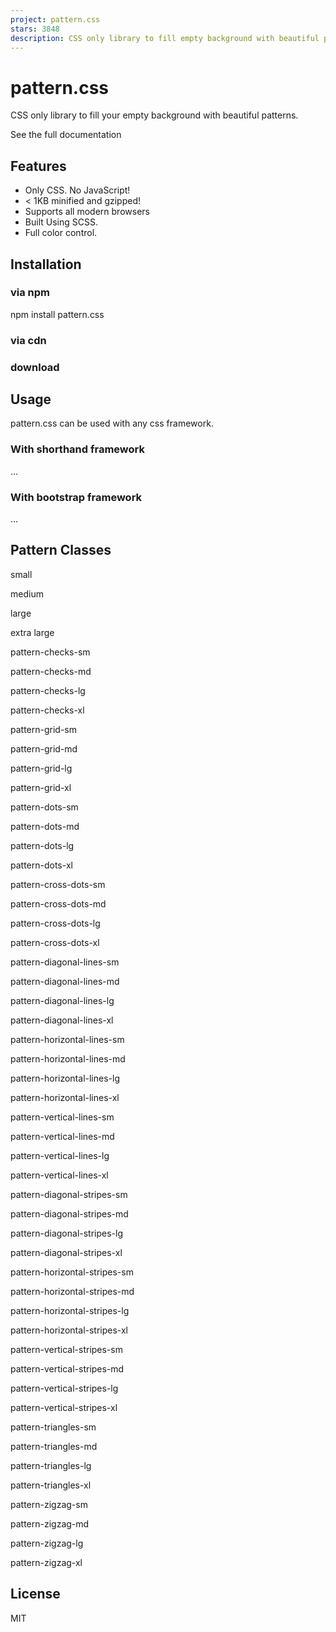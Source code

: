 ```yaml
---
project: pattern.css
stars: 3848
description: CSS only library to fill empty background with beautiful patterns.
---
```


pattern.css
===========

CSS only library to fill your empty background with beautiful patterns.

See the full documentation

Features
--------

-   Only CSS. No JavaScript!
-   < 1KB minified and gzipped!
-   Supports all modern browsers
-   Built Using SCSS.
-   Full color control.

Installation
------------

### via npm

npm install pattern.css

### via cdn

<link href\="https://unpkg.com/pattern.css" rel\="stylesheet"\>

### download

<link href\="dist/pattern.min.css" rel\="stylesheet"\>

Usage
-----

pattern.css can be used with any css framework.

### With shorthand framework

<div class\="pattern-checks-sm bg-blue white"\>...</div\>

### With bootstrap framework

<div class\="pattern-checks-sm bg-primary text-white"\>...</div\>

Pattern Classes
---------------

small

medium

large

extra large

pattern-checks-sm

pattern-checks-md

pattern-checks-lg

pattern-checks-xl

pattern-grid-sm

pattern-grid-md

pattern-grid-lg

pattern-grid-xl

pattern-dots-sm

pattern-dots-md

pattern-dots-lg

pattern-dots-xl

pattern-cross-dots-sm

pattern-cross-dots-md

pattern-cross-dots-lg

pattern-cross-dots-xl

pattern-diagonal-lines-sm

pattern-diagonal-lines-md

pattern-diagonal-lines-lg

pattern-diagonal-lines-xl

pattern-horizontal-lines-sm

pattern-horizontal-lines-md

pattern-horizontal-lines-lg

pattern-horizontal-lines-xl

pattern-vertical-lines-sm

pattern-vertical-lines-md

pattern-vertical-lines-lg

pattern-vertical-lines-xl

pattern-diagonal-stripes-sm

pattern-diagonal-stripes-md

pattern-diagonal-stripes-lg

pattern-diagonal-stripes-xl

pattern-horizontal-stripes-sm

pattern-horizontal-stripes-md

pattern-horizontal-stripes-lg

pattern-horizontal-stripes-xl

pattern-vertical-stripes-sm

pattern-vertical-stripes-md

pattern-vertical-stripes-lg

pattern-vertical-stripes-xl

pattern-triangles-sm

pattern-triangles-md

pattern-triangles-lg

pattern-triangles-xl

pattern-zigzag-sm

pattern-zigzag-md

pattern-zigzag-lg

pattern-zigzag-xl

License
-------

MIT
